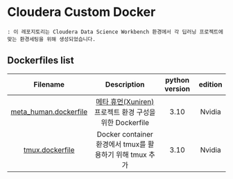 # Cloudera Custom Docker
    : 이 레포지토리는 Cloudera Data Science Workbench 환경에서 각 딥러닝 프로젝트에 맞는 환경세팅을 위해 생성되었습니다. 

## Dockerfiles list
|Filename|Description|python version|edition|
|:--:|:--:|:--:|:--:|
|[meta_human.dockerfile]()|[메타 휴먼(Xuniren)](https://github.com/SangJunni/meta-human-xuniren-) 프로젝트 환경 구성을 위한 Dockerfile|3.10| Nvidia|
|[tmux.dockerfile]()|Docker container 환경에서 tmux를 활용하기 위해 tmux 추가|3.10|Nvidia|
